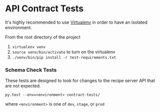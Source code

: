 # API Contract Tests

It's highly recommended to use [Virtualenv](https://virtualenv.pypa.io/en/latest/)
in order to have an isolated environment.

From the root directory of the project

1. `virtualenv venv`
2. `source venv/bin/activate` to turn on the virtualenv
2. `./venv/bin/pip install -r test-requirements.txt`


### Schema Check Tests

These tests are designed to look for changes to the recipe server API that are
not expected.

`py.test --env=<environment> contract-tests/`

where `<environment>` is one of `dev`, `stage`, or `prod`
